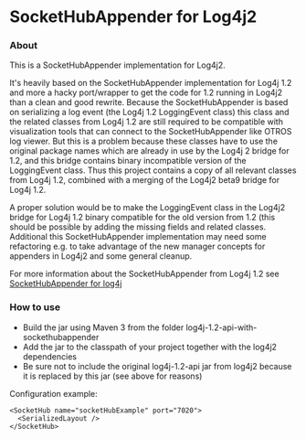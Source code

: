 SocketHubAppender for Log4j2
===================

### About

This is a SocketHubAppender implementation for Log4j2.

It's heavily based on the SocketHubAppender implementation for Log4j 1.2 and more a hacky port/wrapper to get the code for 1.2 running in Log4j2 than a clean and good rewrite.
Because the SocketHubAppender is based on serializing a log event (the Log4j 1.2 LoggingEvent class) this class and the related classes from Log4j 1.2 are still required to be compatible with visualization tools that can connect to the SocketHubAppender like OTROS log viewer.
But this is a problem because these classes have to use the original package names which are already in use by the Log4j 2 bridge for 1.2, and this bridge contains binary incompatible version of the LoggingEvent class.
Thus this project contains a copy of all relevant classes from Log4j 1.2, combined with a merging of the Log4j2 beta9 bridge for Log4j 1.2.

A proper solution would be to make the LoggingEvent class in the Log4j2 bridge for Log4j 1.2 binary compatible for the old version from 1.2 (this should be possible by adding the missing fields and related classes. Additional this SocketHubAppender implementation may need some refactoring e.g. to take advantage of the new manager concepts for appenders in Log4j2 and some general cleanup.

For more information about the SocketHubAppender from Log4j 1.2 see [SocketHubAppender for log4j](http://wiki.apache.org/logging-log4j/SocketHubAppender)

### How to use

* Build the jar using Maven 3 from the folder log4j-1.2-api-with-sockethubappender
* Add the jar to the classpath of your project together with the log4j2 dependencies
* Be sure not to include the original log4j-1.2-api jar from log4j2 because it is replaced by this jar (see above for reasons)

Configuration example:

    <SocketHub name="socketHubExample" port="7020">
      <SerializedLayout />
    </SocketHub>
